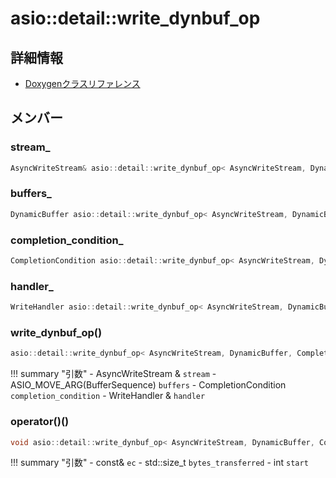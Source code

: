 # asio::detail::write_dynbuf_op



## 詳細情報

- [Doxygenクラスリファレンス](https://lang-ship.com/reference/ESP32/latest/classasio_1_1detail_1_1write__dynbuf__op.html)

## メンバー

###  stream_

```c
AsyncWriteStream& asio::detail::write_dynbuf_op< AsyncWriteStream, DynamicBuffer, CompletionCondition, WriteHandler >::stream_
```


###  buffers_

```c
DynamicBuffer asio::detail::write_dynbuf_op< AsyncWriteStream, DynamicBuffer, CompletionCondition, WriteHandler >::buffers_
```


###  completion_condition_

```c
CompletionCondition asio::detail::write_dynbuf_op< AsyncWriteStream, DynamicBuffer, CompletionCondition, WriteHandler >::completion_condition_
```


###  handler_

```c
WriteHandler asio::detail::write_dynbuf_op< AsyncWriteStream, DynamicBuffer, CompletionCondition, WriteHandler >::handler_
```


### write_dynbuf_op()



```c
asio::detail::write_dynbuf_op< AsyncWriteStream, DynamicBuffer, CompletionCondition, WriteHandler >::write_dynbuf_op(AsyncWriteStream &stream, ASIO_MOVE_ARG(BufferSequence) buffers, CompletionCondition completion_condition, WriteHandler &handler)
```

!!! summary "引数"
	- AsyncWriteStream & `stream` 
	- ASIO_MOVE_ARG(BufferSequence) `buffers` 
	- CompletionCondition `completion_condition` 
	- WriteHandler & `handler` 



### operator()()



```c
void asio::detail::write_dynbuf_op< AsyncWriteStream, DynamicBuffer, CompletionCondition, WriteHandler >::operator()(const asio::error_code &ec, std::size_t bytes_transferred, int start=0)
```

!!! summary "引数"
	- const& `ec` 
	- std::size_t `bytes_transferred` 
	- int `start` 




